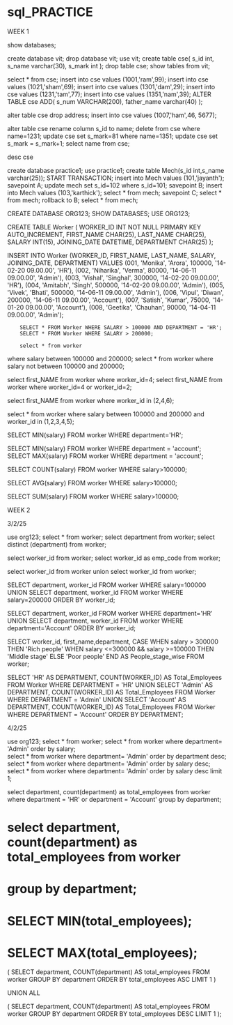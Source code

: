 # sql_PRACTICE
WEEK 1


show databases;

create database vit;
drop database vit;
use vit;
create table cse(
s_id int,
s_name varchar(30),
s_mark int
);
drop table cse;
show tables from vit;

select * from cse;
insert into cse values (1001,'ram',99);
insert into cse values (1021,'sham',69);
insert into cse values (1301,'dam',29);
insert into cse values (1231,'tam',77);
insert into cse values (1351,'nam',39);
ALTER TABLE cse ADD(
    s_num VARCHAR(200),
    father_name varchar(40)
);

alter table cse drop address;
insert into cse values (1007,'ham',46, 5677);




alter table cse rename column
s_id to name;
delete from cse where name=1231;
update cse set s_mark=81 where name=1351;
update cse set s_mark = s_mark+1;
select name from cse;




desc cse







create database practice1;
use practice1;
create table Mech(s_id int,s_name varchar(25));
START TRANSACTION;
insert into Mech values (101,'jayanth');
savepoint A;
update mech set s_id=102 where s_id=101;
savepoint B;
insert into Mech values (103,'karthick');
select * from mech;
savepoint C;
select * from mech;
rollback to B;
select * from mech;







CREATE DATABASE ORG123;
SHOW DATABASES;
USE ORG123;

CREATE TABLE Worker (
	WORKER_ID INT NOT NULL PRIMARY KEY AUTO_INCREMENT,
	FIRST_NAME CHAR(25),
	LAST_NAME CHAR(25),
	SALARY INT(15),
	JOINING_DATE DATETIME,
	DEPARTMENT CHAR(25)
);

INSERT INTO Worker 
	(WORKER_ID, FIRST_NAME, LAST_NAME, SALARY, JOINING_DATE, DEPARTMENT) VALUES
		(001, 'Monika', 'Arora', 100000, '14-02-20 09.00.00', 'HR'),
		(002, 'Niharika', 'Verma', 80000, '14-06-11 09.00.00', 'Admin'),
		(003, 'Vishal', 'Singhal', 300000, '14-02-20 09.00.00', 'HR'),
		(004, 'Amitabh', 'Singh', 500000, '14-02-20 09.00.00', 'Admin'),
		(005, 'Vivek', 'Bhati', 500000, '14-06-11 09.00.00', 'Admin'),
		(006, 'Vipul', 'Diwan', 200000, '14-06-11 09.00.00', 'Account'),
		(007, 'Satish', 'Kumar', 75000, '14-01-20 09.00.00', 'Account'),
		(008, 'Geetika', 'Chauhan', 90000, '14-04-11 09.00.00', 'Admin');
        
        SELECT * FROM Worker WHERE SALARY > 100000 AND DEPARTMENT = 'HR';
        SELECT * FROM Worker WHERE SALARY > 200000;
        
        select * from worker
where salary between 100000 and 200000;
select * from worker
where salary not between 100000 and 200000;

select first_NAME from worker where worker_id=4;
select first_NAME from worker where worker_id=4 or worker_id=2;

select first_NAME from worker where worker_id in (2,4,6);

select * from worker
where salary between 100000 and 200000
and worker_id in (1,2,3,4,5);

SELECT MIN(salary)
FROM worker
WHERE department='HR';

SELECT MIN(salary)
FROM worker
WHERE department = 'account';  
SELECT MAX(salary)
FROM worker
WHERE department = 'account';  

SELECT COUNT(salary)
FROM worker
WHERE salary>100000;

SELECT AVG(salary)
FROM worker
WHERE salary>100000;

SELECT SUM(salary)
FROM worker
WHERE salary>100000;





WEEK 2

3/2/25

use org123;
select * from worker;
select department from worker;
select distinct (department) from worker;

select worker_id from worker;
select worker_id as emp_code from worker;

select worker_id from worker
union
select worker_id from worker;

SELECT department, worker_id FROM worker
WHERE salary=100000
UNION
SELECT department, worker_id FROM worker
WHERE salary=200000
ORDER BY worker_id;

SELECT department, worker_id FROM worker
WHERE department='HR'
UNION
SELECT department, worker_id FROM worker
WHERE department='Account'
ORDER BY worker_id;

SELECT worker_id, first_name,department,
CASE
    WHEN salary > 300000 THEN 'Rich people'
    WHEN salary <=300000 && salary >=100000 THEN 'Middle stage'
    ELSE 'Poor people'
END 
AS People_stage_wise
FROM worker;

SELECT 'HR' AS DEPARTMENT, COUNT(WORKER_ID) AS Total_Employees
FROM Worker 
WHERE DEPARTMENT = 'HR'
UNION
SELECT 'Admin' AS DEPARTMENT, COUNT(WORKER_ID) AS Total_Employees
FROM Worker 
WHERE DEPARTMENT = 'Admin'
UNION
SELECT 'Account' AS DEPARTMENT, COUNT(WORKER_ID) AS Total_Employees
FROM Worker 
WHERE DEPARTMENT = 'Account'
ORDER BY DEPARTMENT;




4/2/25


use org123;
select * from worker;
select * from worker where department= 'Admin' order by salary;    
select * from worker where department= 'Admin' order by department desc;
select * from worker where department= 'Admin' order by salary desc; 
select * from worker where department= 'Admin' order by salary desc limit 1;

select department, count(department) as total_employees from worker 
where department = 'HR' or department = 'Account' group by department;


# select department, count(department) as total_employees from worker
#  group by department;
# SELECT MIN(total_employees);
# SELECT MAX(total_employees);  


(
  SELECT department, COUNT(department) AS total_employees
  FROM worker
  GROUP BY department
  ORDER BY total_employees ASC
  LIMIT 1
)

UNION ALL

(
  SELECT department, COUNT(department) AS total_employees
  FROM worker
  GROUP BY department
  ORDER BY total_employees DESC
  LIMIT 1
);


